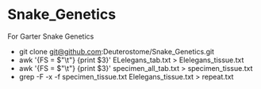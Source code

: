 # Snake_Genetics
For Garter Snake Genetics

- git clone git@github.com:Deuterostome/Snake_Genetics.git
- awk '{FS = $"\t"} {print $3}' ELelegans_tab.txt > Elelegans_tissue.txt
- awk '{FS = $"\t"} {print $3}' specimen_all_tab.txt > specimen_tissue.txt
- grep -F -x -f specimen_tissue.txt Elelegans_tissue.txt > repeat.txt
